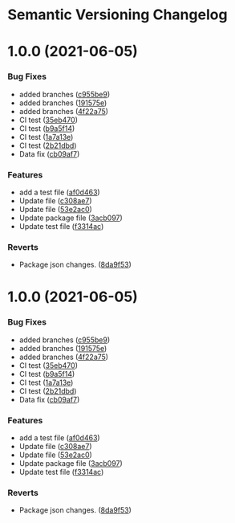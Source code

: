 # Semantic Versioning Changelog

# 1.0.0 (2021-06-05)


### Bug Fixes

* added branches ([c955be9](https://github.com/abhisheksinghrana/angularDevOps/commit/c955be984ad3c0a547f837d7769d7de501f260bc))
* added branches ([191575e](https://github.com/abhisheksinghrana/angularDevOps/commit/191575ec7c5dfc419de4ccf7f268eae642fc0832))
* added branches ([4f22a75](https://github.com/abhisheksinghrana/angularDevOps/commit/4f22a7520f0d5cbfb77db731dc423ce89474e966))
* CI test ([35eb470](https://github.com/abhisheksinghrana/angularDevOps/commit/35eb4700dfc74c51924b6e85b3114c670aa7acfd))
* CI test ([b9a5f14](https://github.com/abhisheksinghrana/angularDevOps/commit/b9a5f1468327e17d3c3af55121f8b097109cf74e))
* CI test ([1a7a13e](https://github.com/abhisheksinghrana/angularDevOps/commit/1a7a13e631b0782719201e5ec608124aa09c6891))
* CI test ([2b21dbd](https://github.com/abhisheksinghrana/angularDevOps/commit/2b21dbd3b392293ed73ef55669f7cfac39606602))
* Data fix ([cb09af7](https://github.com/abhisheksinghrana/angularDevOps/commit/cb09af7da9a9056b597c2c764b6512ff00387873))


### Features

* add a test file ([af0d463](https://github.com/abhisheksinghrana/angularDevOps/commit/af0d46318ed902308a6cf5e837cbca0d1523d6a4))
* Update file ([c308ae7](https://github.com/abhisheksinghrana/angularDevOps/commit/c308ae7cfa162b5adf13dcd8d4a1d4ce00efc6d4))
* Update file ([53e2ac0](https://github.com/abhisheksinghrana/angularDevOps/commit/53e2ac098a5c3352cd48298dd9645bcda65d6f5e))
* Update package file ([3acb097](https://github.com/abhisheksinghrana/angularDevOps/commit/3acb097ed285d8591d75590e4e72daac45d7d7b0))
* Update test file ([f3314ac](https://github.com/abhisheksinghrana/angularDevOps/commit/f3314ac0e82a6a6ccd286b7cdc9966f0b87fc115))


### Reverts

* Package json changes. ([8da9f53](https://github.com/abhisheksinghrana/angularDevOps/commit/8da9f53b7549a2bfa60c52c18c3c2fcc9e553abb))

# 1.0.0 (2021-06-05)


### Bug Fixes

* added branches ([c955be9](https://github.com/abhisheksinghrana/angularDevOps/commit/c955be984ad3c0a547f837d7769d7de501f260bc))
* added branches ([191575e](https://github.com/abhisheksinghrana/angularDevOps/commit/191575ec7c5dfc419de4ccf7f268eae642fc0832))
* added branches ([4f22a75](https://github.com/abhisheksinghrana/angularDevOps/commit/4f22a7520f0d5cbfb77db731dc423ce89474e966))
* CI test ([35eb470](https://github.com/abhisheksinghrana/angularDevOps/commit/35eb4700dfc74c51924b6e85b3114c670aa7acfd))
* CI test ([b9a5f14](https://github.com/abhisheksinghrana/angularDevOps/commit/b9a5f1468327e17d3c3af55121f8b097109cf74e))
* CI test ([1a7a13e](https://github.com/abhisheksinghrana/angularDevOps/commit/1a7a13e631b0782719201e5ec608124aa09c6891))
* CI test ([2b21dbd](https://github.com/abhisheksinghrana/angularDevOps/commit/2b21dbd3b392293ed73ef55669f7cfac39606602))
* Data fix ([cb09af7](https://github.com/abhisheksinghrana/angularDevOps/commit/cb09af7da9a9056b597c2c764b6512ff00387873))


### Features

* add a test file ([af0d463](https://github.com/abhisheksinghrana/angularDevOps/commit/af0d46318ed902308a6cf5e837cbca0d1523d6a4))
* Update file ([c308ae7](https://github.com/abhisheksinghrana/angularDevOps/commit/c308ae7cfa162b5adf13dcd8d4a1d4ce00efc6d4))
* Update file ([53e2ac0](https://github.com/abhisheksinghrana/angularDevOps/commit/53e2ac098a5c3352cd48298dd9645bcda65d6f5e))
* Update package file ([3acb097](https://github.com/abhisheksinghrana/angularDevOps/commit/3acb097ed285d8591d75590e4e72daac45d7d7b0))
* Update test file ([f3314ac](https://github.com/abhisheksinghrana/angularDevOps/commit/f3314ac0e82a6a6ccd286b7cdc9966f0b87fc115))


### Reverts

* Package json changes. ([8da9f53](https://github.com/abhisheksinghrana/angularDevOps/commit/8da9f53b7549a2bfa60c52c18c3c2fcc9e553abb))
